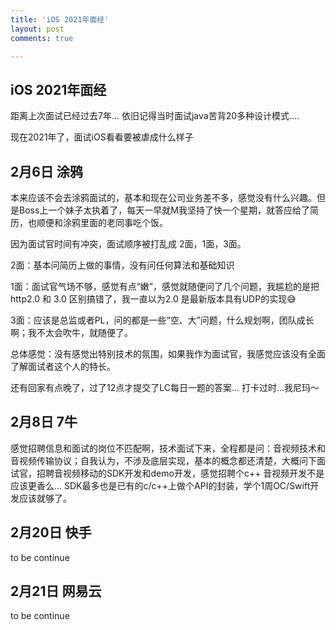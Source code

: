 ```yaml
---
title: 'iOS 2021年面经'
layout: post
comments: true

---
```




## iOS 2021年面经

距离上次面试已经过去7年... 依旧记得当时面试java苦背20多种设计模式....

现在2021年了，面试iOS看看要被虐成什么样子

## 2月6日 涂鸦

本来应该不会去涂鸦面试的，基本和现在公司业务差不多，感觉没有什么兴趣。但是Boss上一个妹子太执着了，每天一早就M我坚持了快一个星期，就答应给了简历，也顺便和涂鸦里面的老同事吃个饭。

因为面试官时间有冲突，面试顺序被打乱成 2面，1面，3面。

2面：基本问简历上做的事情，没有问任何算法和基础知识

1面：面试官气场不够，感觉有点“嫩”，感觉就随便问了几个问题，我尴尬的是把http2.0 和 3.0 区别搞错了，我一直以为2.0 是最新版本具有UDP的实现😅

3面：应该是总监或者PL，问的都是一些“空、大”问题，什么规划啊，团队成长啊；我不太会吹牛，就随便了。

总体感觉：没有感觉出特别技术的氛围，如果我作为面试官，我感觉应该没有全面了解面试者这个人的特长。

还有回家有点晚了，过了12点才提交了LC每日一题的答案... 打卡过时...我尼玛～

## 2月8日 7牛

感觉招聘信息和面试的岗位不匹配啊，技术面试下来，全程都是问：音视频技术和音视频传输协议；自我认为，不涉及底层实现，基本的概念都还清楚，大概问下面试官，招聘音视频移动的SDK开发和demo开发，感觉招聘个c++ 音视频开发不是应该更香么... SDK最多也是已有的c/c++上做个API的封装，学个1周OC/Swift开发应该就够了。

## 2月20日 快手

to be continue

## 2月21日 网易云

to be continue

